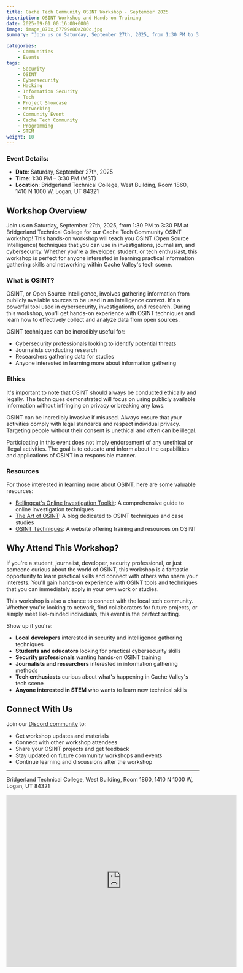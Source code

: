 ```yaml
---
title: Cache Tech Community OSINT Workshop - September 2025
description: OSINT Workshop and Hands-on Training
date: 2025-09-01 00:16:00+0000
image: image_870x_67799e80a280c.jpg
summary: "Join us on Saturday, September 27th, 2025, from 1:30 PM to 3:30 PM at Bridgerland Technical College for our Cache Tech Community OSINT workshop! This hands-on workshop will teach you OSINT (Open Source Intelligence) techniques that you can use in investigations, journalism, and cybersecurity. Whether you're a developer, student, or tech enthusiast, this event is perfect for anyone interested in learning information gathering skills and networking within Cache Valley's tech scene."

categories:
    - Communities
    - Events
tags:
    - Security
    - OSINT
    - Cybersecurity
    - Hacking
    - Information Security
    - Tech
    - Project Showcase
    - Networking
    - Community Event
    - Cache Tech Community
    - Programming
    - STEM
weight: 10
---
```


### Event Details:
- **Date**: Saturday, September 27th, 2025
- **Time**: 1:30 PM – 3:30 PM (MST)
- **Location**: Bridgerland Technical College, West Building, Room 1860, 1410 N 1000 W, Logan, UT 84321

## Workshop Overview
Join us on Saturday, September 27th, 2025, from 1:30 PM to 3:30 PM at Bridgerland Technical College for our Cache Tech Community OSINT workshop! This hands-on workshop will teach you OSINT (Open Source Intelligence) techniques that you can use in investigations, journalism, and cybersecurity. Whether you're a developer, student, or tech enthusiast, this workshop is perfect for anyone interested in learning practical information gathering skills and networking within Cache Valley's tech scene.

### What is OSINT?
OSINT, or Open Source Intelligence, involves gathering information from publicly available sources to be used in an intelligence context. It's a powerful tool used in cybersecurity, investigations, and research. During this workshop, you'll get hands-on experience with OSINT techniques and learn how to effectively collect and analyze data from open sources.

OSINT techniques can be incredibly useful for:
- Cybersecurity professionals looking to identify potential threats
- Journalists conducting research
- Researchers gathering data for studies
- Anyone interested in learning more about information gathering

### Ethics
It's important to note that OSINT should always be conducted ethically and legally. The techniques demonstrated will focus on using publicly available information without infringing on privacy or breaking any laws.

OSINT can be incredibly invasive if misused. Always ensure that your activities comply with legal standards and respect individual privacy. Targeting people without their consent is unethical and often can be illegal.

Participating in this event does not imply endorsement of any unethical or illegal activities. The goal is to educate and inform about the capabilities and applications of OSINT in a responsible manner.

### Resources
For those interested in learning more about OSINT, here are some valuable resources:
- [Bellingcat's Online Investigation Toolkit](https://bellingcat.gitbook.io/toolkit): A comprehensive guide to online investigation techniques
- [The Art of OSINT](https://www.artofosint.com/): A blog dedicated to OSINT techniques and case studies
- [OSINT Techniques](https://inteltechniques.com/): A website offering training and resources on OSINT

## Why Attend This Workshop?
If you're a student, journalist, developer, security professional, or just someone curious about the world of OSINT, this workshop is a fantastic opportunity to learn practical skills and connect with others who share your interests. You'll gain hands-on experience with OSINT tools and techniques that you can immediately apply in your own work or studies.

This workshop is also a chance to connect with the local tech community. Whether you're looking to network, find collaborators for future projects, or simply meet like-minded individuals, this event is the perfect setting.

Show up if you're:
- **Local developers** interested in security and intelligence gathering techniques
- **Students and educators** looking for practical cybersecurity skills
- **Security professionals** wanting hands-on OSINT training
- **Journalists and researchers** interested in information gathering methods
- **Tech enthusiasts** curious about what's happening in Cache Valley's tech scene
- **Anyone interested in STEM** who wants to learn new technical skills

## Connect With Us
Join our [Discord community](https://discord.gg/YNkqmVGZbS) to:
- Get workshop updates and materials
- Connect with other workshop attendees
- Share your OSINT projects and get feedback
- Stay updated on future community workshops and events
- Continue learning and discussions after the workshop

---

Bridgerland Technical College, West Building, Room 1860, 1410 N 1000 W, Logan, UT 84321

<iframe src="https://www.google.com/maps/embed?pb=!1m18!1m12!1m3!1d1052.2634352012012!2d-111.85486010495926!3d41.7582578833811!2m3!1f0!2f0!3f0!3m2!1i1024!2i768!4f13.1!3m3!1m2!1s0x87548761d149ad99%3A0x8097136802931f7!2s1410%20N%201000%20W%2C%20Logan%2C%20UT%2084321!5e0!3m2!1sen!2sus!4v1741883188917!5m2!1sen!2sus" width="600" height="450" style="border:0;" allowfullscreen="" loading="lazy" referrerpolicy="no-referrer-when-downgrade"></iframe>

